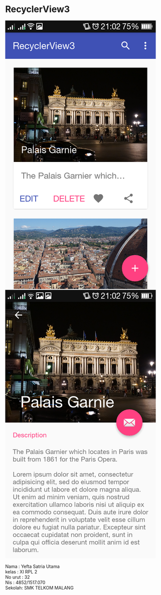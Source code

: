 # RecyclerView3

![Screenschot](https://github.com/yefta11/RecyclerView3/blob/master/rv3a.png)
![Screenschot](https://github.com/yefta11/RecyclerView3/blob/master/rv3b.png)

Nama : Yefta Satria Utama <br>
kelas : XI RPL 2 <br>
No urut : 32 <br>
Nis : 4852/1517.070 <br>
Sekolah: SMK TELKOM MALANG
